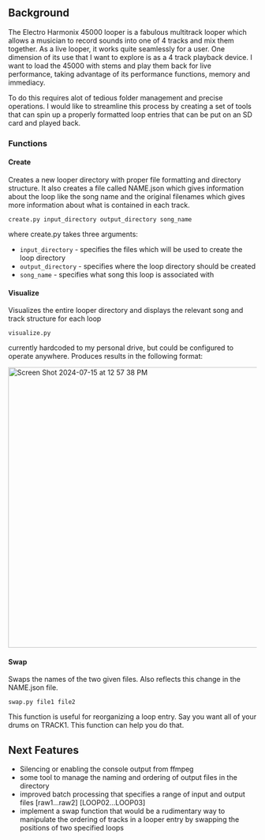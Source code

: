 ## Background

The Electro Harmonix 45000 looper is a fabulous multitrack looper which allows a musician to record sounds into one of 4 tracks and mix them together. As a live looper, it works quite seamlessly for a user. One dimension of its use that I want to explore is as a 4 track playback device. I want to load the 45000 with stems and play them back for live performance, taking advantage of its performance functions, memory and immediacy.

To do this requires alot of tedious folder management and precise operations. I would like to streamline this process by creating a set of tools that can spin up a properly formatted loop entries that can be put on an SD card and played back.

### Functions

#### Create

Creates a new looper directory with proper file formatting and directory structure. It also creates a file called NAME.json which gives information about the loop like the song name and the original filenames which gives more information about what is contained in each track.

```create.py input_directory output_directory song_name```

where create.py takes three arguments:

- ```input_directory```  - specifies the files which will be used to create the loop directory
- ```output_directory``` - specifies where the loop directory should be created
- ```song_name```        - specifies what song this loop is associated with

#### Visualize

Visualizes the entire looper directory and displays the relevant song and track structure for each loop

```visualize.py```

currently hardcoded to my personal drive, but could be configured to operate anywhere. Produces results in the following format:

<img width="568" alt="Screen Shot 2024-07-15 at 12 57 38 PM" src="https://github.com/user-attachments/assets/999a6dc9-9b3c-4901-8e8e-1d74f7c64374">

#### Swap

Swaps the names of the two given files. Also reflects this change in the NAME.json file.

```swap.py file1 file2```

This function is useful for reorganizing a loop entry. Say you want all of your drums on TRACK1. This function can help you do that.

## Next Features

- Silencing or enabling the console output from ffmpeg
- some tool to manage the naming and ordering of output files in the directory
- improved batch processing that specifies a range of input and output files [raw1...raw2] [LOOP02...LOOP03]
- implement a swap function that would be a rudimentary way to manipulate the ordering of tracks in a looper entry by swapping the positions of two specified loops
